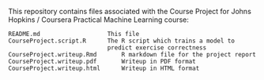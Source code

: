 
This repository contains files associated with the Course Project for
Johns Hopkins / Coursera Practical Machine Learning course:

	README.md          			This file
	CourseProject.script.R		The R script which trains a model to
								predict exercise correctness
	CourseProject.writeup.Rmd		R markdown file for the project report
	CourseProject.writeup.pdf		Writeup in PDF format
	CourseProject.writeup.html		Writeup in HTML format
